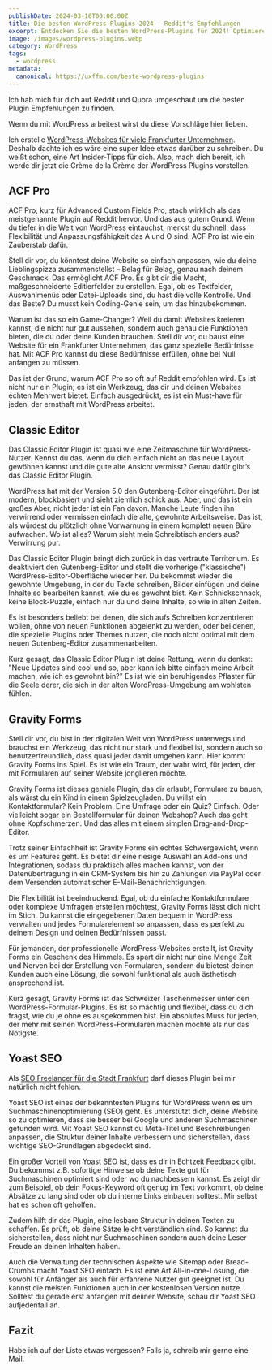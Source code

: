 ```yaml
---
publishDate: 2024-03-16T00:00:00Z
title: Die besten WordPress Plugins 2024 - Reddit's Empfehlungen
excerpt: Entdecken Sie die besten WordPress-Plugins für 2024! Optimieren Sie Ihre Website mit Top-Empfehlungen für Sicherheit, SEO, Gestaltung und mehr. Steigern Sie jetzt Ihre Online-Präsenz!
image: /images/wordpress-plugins.webp
category: WordPress
tags:
  - wordpress
metadata:
  canonical: https://uxffm.com/beste-wordpress-plugins
---
```


Ich hab mich für dich auf Reddit und Quora umgeschaut um die besten Plugin Empfehlungen zu finden. 

Wenn du mit WordPress arbeitest wirst du diese Vorschläge hier lieben. 

Ich erstelle <a href="/service/wordpress-frankfurt">WordPress-Websites für viele Frankfurter Unternehmen</a>. Deshalb dachte ich es wäre eine super Idee etwas darüber zu schreiben. Du weißt schon, eine Art Insider-Tipps für dich. Also, mach dich bereit, ich werde dir jetzt die Crème de la Crème der WordPress Plugins vorstellen. 

## ACF Pro

ACF Pro, kurz für Advanced Custom Fields Pro, stach wirklich als das meistgenannte Plugin auf Reddit hervor. Und das aus gutem Grund. Wenn du tiefer in die Welt von WordPress eintauchst, merkst du schnell, dass Flexibilität und Anpassungsfähigkeit das A und O sind. ACF Pro ist wie ein Zauberstab dafür.

Stell dir vor, du könntest deine Website so einfach anpassen, wie du deine Lieblingspizza zusammenstellst – Belag für Belag, genau nach deinem Geschmack. Das ermöglicht ACF Pro. Es gibt dir die Macht, maßgeschneiderte Editierfelder zu erstellen. Egal, ob es Textfelder, Auswahlmenüs oder Datei-Uploads sind, du hast die volle Kontrolle. Und das Beste? Du musst kein Coding-Genie sein, um das hinzubekommen.

Warum ist das so ein Game-Changer? Weil du damit Websites kreieren kannst, die nicht nur gut aussehen, sondern auch genau die Funktionen bieten, die du oder deine Kunden brauchen. Stell dir vor, du baust eine Website für ein Frankfurter Unternehmen, das ganz spezielle Bedürfnisse hat. Mit ACF Pro kannst du diese Bedürfnisse erfüllen, ohne bei Null anfangen zu müssen.

Das ist der Grund, warum ACF Pro so oft auf Reddit empfohlen wird. Es ist nicht nur ein Plugin; es ist ein Werkzeug, das dir und deinen Websites echten Mehrwert bietet. Einfach ausgedrückt, es ist ein Must-have für jeden, der ernsthaft mit WordPress arbeitet.

## Classic Editor

Das Classic Editor Plugin ist quasi wie eine Zeitmaschine für WordPress-Nutzer. Kennst du das, wenn du dich einfach nicht an das neue Layout gewöhnen kannst und die gute alte Ansicht vermisst? Genau dafür gibt’s das Classic Editor Plugin.

WordPress hat mit der Version 5.0 den Gutenberg-Editor eingeführt. Der ist modern, blockbasiert und sieht ziemlich schick aus. Aber, und das ist ein großes Aber, nicht jeder ist ein Fan davon. Manche Leute finden ihn verwirrend oder vermissen einfach die alte, gewohnte Arbeitsweise. Das ist, als würdest du plötzlich ohne Vorwarnung in einem komplett neuen Büro aufwachen. Wo ist alles? Warum sieht mein Schreibtisch anders aus? Verwirrung pur.

Das Classic Editor Plugin bringt dich zurück in das vertraute Territorium. Es deaktiviert den Gutenberg-Editor und stellt die vorherige ("klassische") WordPress-Editor-Oberfläche wieder her. Du bekommst wieder die gewohnte Umgebung, in der du Texte schreiben, Bilder einfügen und deine Inhalte so bearbeiten kannst, wie du es gewohnt bist. Kein Schnickschnack, keine Block-Puzzle, einfach nur du und deine Inhalte, so wie in alten Zeiten.

Es ist besonders beliebt bei denen, die sich aufs Schreiben konzentrieren wollen, ohne von neuen Funktionen abgelenkt zu werden, oder bei denen, die spezielle Plugins oder Themes nutzen, die noch nicht optimal mit dem neuen Gutenberg-Editor zusammenarbeiten.

Kurz gesagt, das Classic Editor Plugin ist deine Rettung, wenn du denkst: "Neue Updates sind cool und so, aber kann ich bitte einfach meine Arbeit machen, wie ich es gewohnt bin?" Es ist wie ein beruhigendes Pflaster für die Seele derer, die sich in der alten WordPress-Umgebung am wohlsten fühlen.

## Gravity Forms

Stell dir vor, du bist in der digitalen Welt von WordPress unterwegs und brauchst ein Werkzeug, das nicht nur stark und flexibel ist, sondern auch so benutzerfreundlich, dass quasi jeder damit umgehen kann. Hier kommt Gravity Forms ins Spiel. Es ist wie ein Traum, der wahr wird, für jeden, der mit Formularen auf seiner Website jonglieren möchte.

Gravity Forms ist dieses geniale Plugin, das dir erlaubt, Formulare zu bauen, als wärst du ein Kind in einem Spielzeugladen. Du willst ein Kontaktformular? Kein Problem. Eine Umfrage oder ein Quiz? Einfach. Oder vielleicht sogar ein Bestellformular für deinen Webshop? Auch das geht ohne Kopfschmerzen. Und das alles mit einem simplen Drag-and-Drop-Editor.

Trotz seiner Einfachheit ist Gravity Forms ein echtes Schwergewicht, wenn es um Features geht. Es bietet dir eine riesige Auswahl an Add-ons und Integrationen, sodass du praktisch alles machen kannst, von der Datenübertragung in ein CRM-System bis hin zu Zahlungen via PayPal oder dem Versenden automatischer E-Mail-Benachrichtigungen.

Die Flexibilität ist beeindruckend. Egal, ob du einfache Kontaktformulare oder komplexe Umfragen erstellen möchtest, Gravity Forms lässt dich nicht im Stich. Du kannst die eingegebenen Daten bequem in WordPress verwalten und jedes Formularelement so anpassen, dass es perfekt zu deinem Design und deinen Bedürfnissen passt.

Für jemanden, der professionelle WordPress-Websites erstellt, ist Gravity Forms ein Geschenk des Himmels. Es spart dir nicht nur eine Menge Zeit und Nerven bei der Erstellung von Formularen, sondern du bietest deinen Kunden auch eine Lösung, die sowohl funktional als auch ästhetisch ansprechend ist.

Kurz gesagt, Gravity Forms ist das Schweizer Taschenmesser unter den WordPress-Formular-Plugins. Es ist so mächtig und flexibel, dass du dich fragst, wie du je ohne es ausgekommen bist. Ein absolutes Muss für jeden, der mehr mit seinen WordPress-Formularen machen möchte als nur das Nötigste.

## Yoast SEO

Als <a href="/">SEO Freelancer für die Stadt Frankfurt</a> darf dieses Plugin bei mir natürlich nicht fehlen. 

Yoast SEO ist eines der bekanntesten Plugins für WordPress wenn es um Suchmaschinenoptimierung (SEO) geht. Es unterstützt dich, deine Website so zu optimieren, dass sie besser bei Google und anderen Suchmaschinen gefunden wird. Mit Yoast SEO kannst du Meta-Titel und Beschreibungen anpassen, die Struktur deiner Inhalte verbessern und sicherstellen, dass wichtige SEO-Grundlagen abgedeckt sind.

Ein großer Vorteil von Yoast SEO ist, dass es dir in Echtzeit Feedback gibt. Du bekommst z.B. sofortige Hinweise ob deine Texte gut für Suchmaschinen optimiert sind oder wo du nachbessern kannst. Es zeigt dir zum Beispiel, ob dein Fokus-Keyword oft genug im Text vorkommt, ob deine Absätze zu lang sind oder ob du interne Links einbauen solltest. Mir selbst hat es schon oft geholfen. 

Zudem hilft dir das Plugin, eine lesbare Struktur in deinen Texten zu schaffen. Es prüft, ob deine Sätze leicht verständlich sind. So kannst du sicherstellen, dass nicht nur Suchmaschinen sondern auch deine Leser Freude an deinen Inhalten haben.

Auch die Verwaltung der technischen Aspekte wie Sitemap oder Bread-Crumbs macht Yoast SEO einfach. Es ist eine Art All-in-one-Lösung, die sowohl für Anfänger als auch für erfahrene Nutzer gut geeignet ist. Du kannst die meisten Funktionen auch in der kostenlosen Version nutze. Solltest du gerade erst anfangen mit deiiner Website, schau dir Yoast SEO aufjedenfall an.

## Fazit

Habe ich auf der Liste etwas vergessen? Falls ja, schreib mir gerne eine Mail.